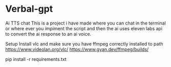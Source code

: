# Verbal-gpt
Ai TTS chat
This is a project i have made where you can chat in the terminal or where ever you impiment the script and then the ai uses eleven labs api to convert the ai response to an ai voice.

Setup
Install vlc and make sure you have ffmpeg correctly installed to path
https://www.videolan.org/vlc/
https://www.gyan.dev/ffmpeg/builds/

pip install -r requirements.txt
